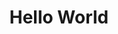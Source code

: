 ---
layout: archive-categories
title: Hello World
slug: hello-world
menu: true
submenu: false
order: 4
description: >
  "Sebagian besar isi postingan adalah tulisan."
---